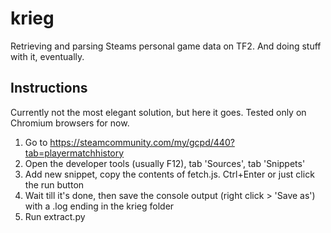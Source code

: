 krieg
=====

Retrieving and parsing Steams personal game data on TF2. And doing stuff with it, eventually.

Instructions
--
Currently not the most elegant solution, but here it goes. Tested only on Chromium browsers for now.
1. Go to https://steamcommunity.com/my/gcpd/440?tab=playermatchhistory
2. Open the developer tools (usually F12), tab 'Sources', tab 'Snippets'
3. Add new snippet, copy the contents of fetch.js. Ctrl+Enter or just click the run button
4. Wait till it's done, then save the console output (right click > 'Save as') with a .log ending in the krieg folder
5. Run extract.py

